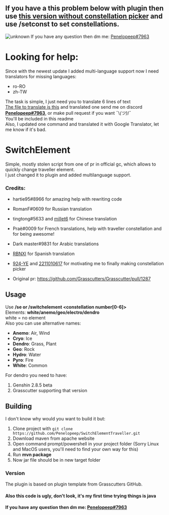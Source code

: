 ## If you have a this problem below with plugin then use <a href="https://cdn.discordapp.com/attachments/1012424860120649809/1012989879216521247/Switchelement-without-cons.jar">this version without constellation picker</a> and use /setconst to set constellations.
![unknown](https://user-images.githubusercontent.com/81880849/187020549-44e9e896-08c1-422b-89e7-f287ef437457.png)
If you have any question then dm me: <a href="https://discord.com/users/276265598508466176">Penelopeep#7963</a>

# Looking for help: <br>
Since with the newest update I added multi-language support now I need translators for missing languages:<br>
- ro-RO
- zh-TW <br>

The task is simple, I just need you to translate 6 lines of text <br>
<a href="https://github.com/Penelopeep/SwitchElementTraveller/blob/Main/src/main/resources/en_US.json">The file to translate is this</a> and translated one send me on discord <b><a href="https://discord.com/users/276265598508466176">Penelopeep#7963</a></b>, or make pull request if you want ¯\\_(ツ)_/¯ <br>
You'll be included in this readme<br>
Also, I updated one command and translated it with Google Translator, let me know if it's bad.

# SwitchElement
Simple, mostly stolen script from one of pr in official gc, which allows to quickly change traveller element.<br>
I just changed it to plugin and added multilanguage support. <br>
### Credits:
- hartie95#8966 for amazing help with rewriting code
- RomanF#0609 for Russian translation
- tingtong#5633 and <a href="https://github.com/millet6">millet6</a> for Chinese translation
- Praë#0009 for French translations, help with traveller constellation and for being awesome!
- Dark master#9831 for Arabic translations
- <a href="https://github.com/RBNXI">RBNXI</a> for Spanish translation 
- <a href="https://github.com/924-YE">924-YE</a> and <a href="https://github.com/2211010617">2211010617</a> for motivating me to finally making constellation picker

- Original pr: https://github.com/Grasscutters/Grasscutter/pull/1287

## Usage
Use <b>/se <element> or /switchelement <element> <constellation number[0-6]></b><br>
Elements: <b>white/anemo/geo/electro/dendro</b> <br>
white = no element <br>
Also you can use alternative names:
- <b>Anemo</b>: Air, Wind
- <b>Cryo</b>: Ice
- <b>Dendro</b>: Grass, Plant
- <b>Geo</b>: Rock
- <b>Hydro</b>: Water
- <b>Pyro</b>: Fire
- <b>White</b>: Common

For dendro you need to have:
1. Genshin 2.8.5 beta
2. Grasscutter supporting that version


## Building
I don't know why would you want to build it but:
1. Clone project with `git clone https://github.com/Penelopeep/SwitchElementTraveller.git`
2. Download maven from apache website
3. Open command prompt/powershell in your project folder (Sorry Linux and MacOS users, you'll need to find your own way for this)
4. Run <b>mvn package</b>
5. Now jar file should be in new target folder

### Version
The plugin is based on plugin template from Grasscutters GitHub.

#### Also this code is ugly, don't look, it's my first time trying things is java
#### If you have any question then dm me: <a href="https://discord.com/users/276265598508466176">Penelopeep#7963</a>

